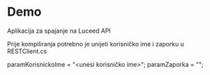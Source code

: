 ﻿# Demo
Aplikacija za spajanje na Luceed API

Prije kompiliranja potrebno je unijeti korisničko ime i zaporku
u RESTClient.cs

paramKorisnickoIme = "<unesi korisničko ime>";
paramZaporka = "<unsei zaporku>";
